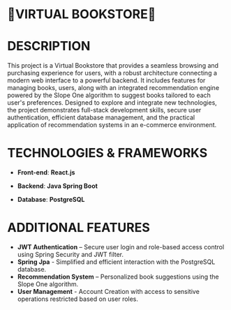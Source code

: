 # 📖VIRTUAL BOOKSTORE📖



# DESCRIPTION

This project is a Virtual Bookstore that provides a seamless browsing and purchasing experience for users, with a robust architecture connecting a modern web interface to a powerful backend. It includes features for managing books, users, along with an integrated recommendation engine powered by the Slope One algorithm to suggest books tailored to each user's preferences. Designed to explore and integrate new technologies, the project demonstrates full-stack development skills, secure user authentication, efficient database management, and the practical application of recommendation systems in an e-commerce environment.

# TECHNOLOGIES & FRAMEWORKS

- **Front-end**: **React.js**

- **Backend**: **Java Spring Boot**

- **Database**: **PostgreSQL**

# ADDITIONAL FEATURES

- **JWT Authentication** – Secure user login and role-based access control using Spring Security and JWT filter.
- **Spring Jpa** - Simplified and efficient interaction with the PostgreSQL database.
- **Recommendation System** – Personalized book suggestions using the Slope One algorithm.
- **User Management** - Account Creation with access to sensitive operations restricted based on user roles.
